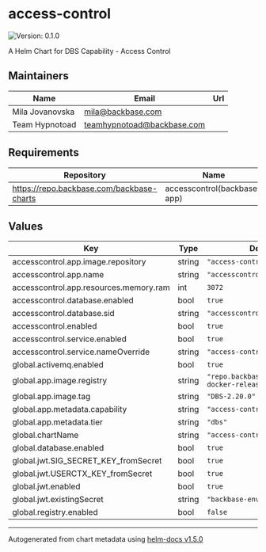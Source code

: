 # access-control

![Version: 0.1.0](https://img.shields.io/badge/Version-0.1.0-informational?style=flat-square)

A Helm Chart for DBS Capability - Access Control

## Maintainers

| Name | Email | Url |
| ---- | ------ | --- |
| Mila Jovanovska | mila@backbase.com |  |
| Team Hypnotoad | teamhypnotoad@backbase.com |  |

## Requirements

| Repository | Name | Version |
|------------|------|---------|
| https://repo.backbase.com/backbase-charts | accesscontrol(backbase-app) | 0.18.2 |

## Values

| Key | Type | Default | Description |
|-----|------|---------|-------------|
| accesscontrol.app.image.repository | string | `"access-control"` |  |
| accesscontrol.app.name | string | `"accesscontrol"` |  |
| accesscontrol.app.resources.memory.ram | int | `3072` |  |
| accesscontrol.database.enabled | bool | `true` |  |
| accesscontrol.database.sid | string | `"accesscontrol_pandp"` |  |
| accesscontrol.enabled | bool | `true` |  |
| accesscontrol.service.enabled | bool | `true` |  |
| accesscontrol.service.nameOverride | string | `"access-control"` |  |
| global.activemq.enabled | bool | `true` |  |
| global.app.image.registry | string | `"repo.backbase.com/backbase-docker-releases"` |  |
| global.app.image.tag | string | `"DBS-2.20.0"` |  |
| global.app.metadata.capability | string | `"access-control"` |  |
| global.app.metadata.tier | string | `"dbs"` |  |
| global.chartName | string | `"access-control"` |  |
| global.database.enabled | bool | `true` |  |
| global.jwt.SIG_SECRET_KEY_fromSecret | bool | `true` |  |
| global.jwt.USERCTX_KEY_fromSecret | bool | `true` |  |
| global.jwt.enabled | bool | `true` |  |
| global.jwt.existingSecret | string | `"backbase-env-jwt"` |  |
| global.registry.enabled | bool | `false` |  |

----------------------------------------------
Autogenerated from chart metadata using [helm-docs v1.5.0](https://github.com/norwoodj/helm-docs/releases/v1.5.0)

